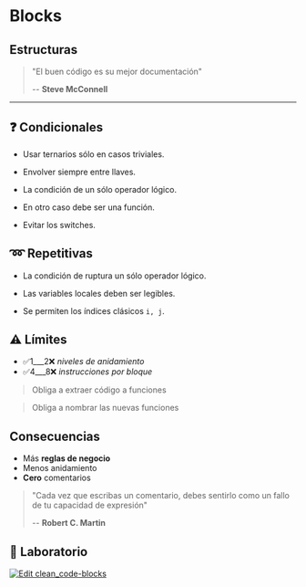 # Blocks

## Estructuras

> "El buen código es su mejor documentación"
>
> -- **Steve McConnell**

---

## ❓ Condicionales

- Usar ternarios sólo en casos triviales.

- Envolver siempre entre llaves.

- La condición de un sólo operador lógico.

- En otro caso debe ser una función.

- Evitar los switches.

## ➿ Repetitivas

- La condición de ruptura un sólo operador lógico.

- Las variables locales deben ser legibles.

- Se permiten los índices clásicos `i, j`.

## ⚠️ Límites

- ✅1___2❌ _niveles de anidamiento_
- ✅4___8❌ _instrucciones por bloque_


> Obliga a extraer código a funciones

> Obliga a nombrar las nuevas funciones

## Consecuencias

- Más **reglas de negocio**
- Menos anidamiento
- **Cero** comentarios

> "Cada vez que escribas un comentario, debes sentirlo como un fallo de tu capacidad de expresión"
>
> -- **Robert C. Martin**

## 📝 Laboratorio

[![Edit clean_code-blocks](https://codesandbox.io/static/img/play-codesandbox.svg)](https://codesandbox.io/s/gracious-banzai-32d9k?fontsize=14&hidenavigation=1&module=%2Fsrc%2Findex.js&moduleview=1&previewwindow=tests&theme=dark)